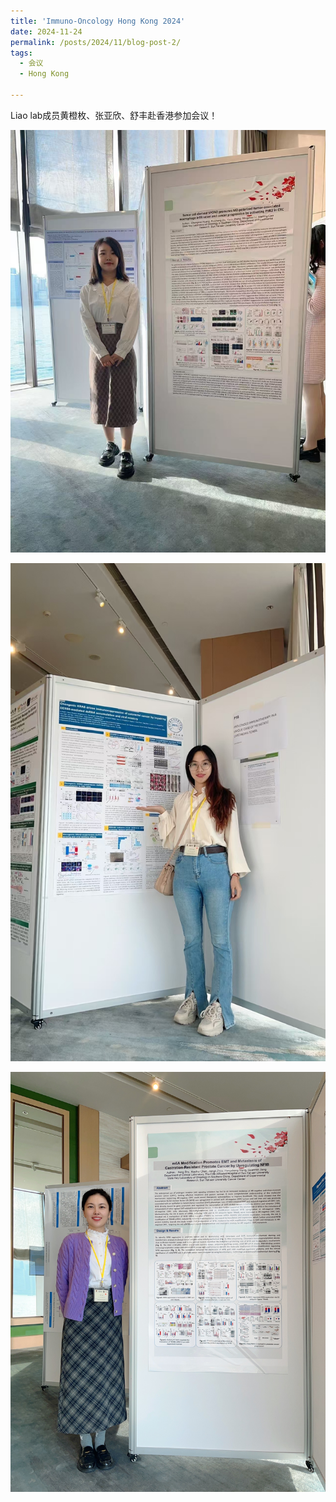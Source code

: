 ```yaml
---
title: 'Immuno-Oncology Hong Kong 2024'
date: 2024-11-24
permalink: /posts/2024/11/blog-post-2/
tags:
  - 会议
  - Hong Kong
  
---
```


Liao lab成员黄橙枚、张亚欣、舒丰赴香港参加会议！

![](/images/posts/微信图片_20241219151310.jpg)

![](/images/posts/微信图片_20241214191251.jpg)

![](/images/posts/微信图片_20241219153304.jpg)
